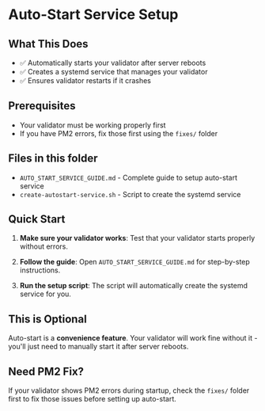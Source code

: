 # Auto-Start Service Setup

## What This Does

- ✅ Automatically starts your validator after server reboots
- ✅ Creates a systemd service that manages your validator
- ✅ Ensures validator restarts if it crashes

## Prerequisites

- Your validator must be working properly first
- If you have PM2 errors, fix those first using the `fixes/` folder

## Files in this folder

- `AUTO_START_SERVICE_GUIDE.md` - Complete guide to setup auto-start service
- `create-autostart-service.sh` - Script to create the systemd service

## Quick Start

1. **Make sure your validator works**: Test that your validator starts properly without errors.

2. **Follow the guide**: Open `AUTO_START_SERVICE_GUIDE.md` for step-by-step instructions.

3. **Run the setup script**: The script will automatically create the systemd service for you.

## This is Optional

Auto-start is a **convenience feature**. Your validator will work fine without it - you'll just need to manually start it after server reboots.

## Need PM2 Fix?

If your validator shows PM2 errors during startup, check the `fixes/` folder first to fix those issues before setting up auto-start.

